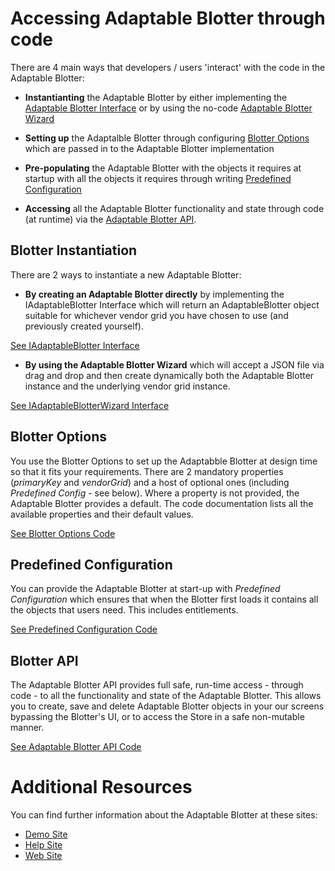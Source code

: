 # Accessing Adaptable Blotter through code

There are 4 main ways that developers / users 'interact' with the code in the Adaptable Blotter:

- **Instantianting** the Adaptable Blotter by either implementing the [Adaptable Blotter Interface](https://api.adaptableblotter.com/interfaces/_blotterinterfaces_iadaptableblotter_.iadaptableblotter.html) or by using the no-code [Adaptable Blotter Wizard](https://api.adaptableblotter.com/interfaces/_blotterinterfaces_iadaptableblotterwizard_.iadaptableblotterwizard.html)

- **Setting up** the Adaptalble Blotter through configuring [Blotter Options](./interfaces/_blotteroptions_adaptableblotteroptions_.adaptableblotteroptions.html) which are passed in to the Adaptable Blotter implementation

- **Pre-populating** the Adaptable Blotter with the objects it requires at startup with all the objects it requires through writing [Predefined Configuration](./interfaces/_predefinedconfig_predefinedconfig_.predefinedconfig.html)

- **Accessing** all the Adaptable Blotter functionality and state through code (at runtime) via the [Adaptable Blotter API](interfaces/_api_interface_iblotterapi_.iblotterapi.html).

## Blotter Instantiation

There are 2 ways to instantiate a new Adaptable Blotter:
 
- **By creating an Adaptable Blotter directly** by implementing the IAdaptableBlotter Interface which will return an AdaptableBlotter object suitable for whichever vendor grid you have chosen to use (and previously created yourself).

[See IAdaptableBlotter Interface](https://api.adaptableblotter.com/interfaces/_blotterinterfaces_iadaptableblotter_.iadaptableblotter.html)

- **By using the Adaptable Blotter Wizard** which will accept a JSON file via drag and drop and then create dynamically both the Adaptable Blotter instance and the underlying vendor grid instance.

[See IAdaptableBlotterWizard Interface](https://api.adaptableblotter.com/interfaces/_blotterinterfaces_iadaptableblotterwizard_.iadaptableblotterwizard.html)


## Blotter Options

You use the Blotter Options to set up the Adaptabble Blotter at design time so that it fits your requirements. There are 2 mandatory properties (_primaryKey_ and _vendorGrid_) and a host of optional ones (including _Predefined Config_ - see below). Where a property is not provided, the Adaptable Blotter provides a default. The code documentation lists all the available properties and their default values.

[See Blotter Options Code](./interfaces/_blotteroptions_adaptableblotteroptions_.adaptableblotteroptions.html)

## Predefined Configuration

You can provide the Adaptable Blotter at start-up with _Predefined Configuration_ which ensures that when the Blotter first loads it contains all the objects that users need. This includes entitlements.

[See Predefined Configuration Code](./interfaces/_predefinedconfig_predefinedconfig_.predefinedconfig.html)


## Blotter API

The Adaptable Blotter API provides full safe, run-time access - through code - to all the functionality and state of the Adaptable Blotter. This allows you to create, save and delete Adaptable Blotter objects in your our screens bypassing the Blotter's UI, or to access the Store in a safe non-mutable manner.

[See Adaptable Blotter API Code](interfaces/_api_interface_iblotterapi_.iblotterapi.html)


# Additional Resources

You can find further information about the Adaptable Blotter at these sites:

- [Demo Site](https://demo.adaptableblotter.com)
- [Help Site](https://adaptabletools.zendesk.com/hc/en-us)
- [Web Site](http://www.adaptabletools.com)
